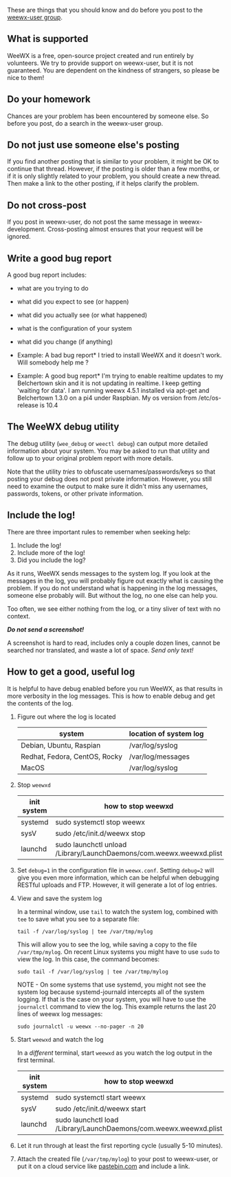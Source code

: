 These are things that you should know and do before you post to the [weewx-user group](https://groups.google.com/forum/#!forum/weewx-user).

## What is supported

WeeWX is a free, open-source project created and run entirely by volunteers. We try
to provide support on weewx-user, but it is not guaranteed. You are dependent
on the kindness of strangers, so please be nice to them!

## Do your homework

Chances are your problem has been encountered by someone else. So before you post,
do a search in the weewx-user group.

## Do not just use someone else's posting

If you find another posting that is similar to your problem, it might be OK
to continue that thread. However, if the posting is older than a few months,
or if it is only slightly related to your problem, you should create a new
thread.  Then make a link to the other posting, if it helps clarify the problem.

## Do not cross-post

If you post in weewx-user, do not post the same message in weewx-development.
Cross-posting almost ensures that your request will be ignored.

## Write a good bug report

A good bug report includes:
* what are you trying to do
* what did you expect to see (or happen)
* what did you actually see (or what happened)
* what is the configuration of your system
* what did you change (if anything)

* Example: A bad bug report* I tried to install WeeWX and it doesn't work.  Will somebody help me ?

* Example: A good bug report* I'm trying to enable realtime updates to my Belchertown skin and it is not updating in realtime.  I keep getting 'waiting for data'.  I am running weewx 4.5.1 installed via apt-get and Belchertown 1.3.0 on a pi4 under Raspbian. My os version from /etc/os-release is 10.4

## The WeeWX debug utility

The debug utility (`wee_debug` or `weectl debug`) can output more detailed information about your system.  You may be asked to run that utility and follow up to your original problem report with more details.

Note that the utility *tries* to obfuscate usernames/passwords/keys so that posting your debug does not post private information.  However, you still need to examine the output to make sure it didn't miss any usernames, passwords, tokens, or other private information.

## Include the log!

There are three important rules to remember when seeking help:

1. Include the log!
2. Include more of the log!
3. Did you include the log?

As it runs, WeeWX sends messages to the system log. If you look at the messages in
the log, you will probably figure out exactly what is causing the problem.  If you
do not understand what is happening in the log messages, someone else probably will.
But without the log, no one else can help you.

Too often, we see either nothing from the log, or a tiny sliver of text with no context. 

_**Do not send a screenshot!**_

A screenshot is hard to read, includes only a couple dozen lines, cannot be searched nor
translated, and waste a lot of space. _Send only text!_

## How to get a good, useful log

It is helpful to have debug enabled before you run WeeWX, as that results in more
verbosity in the log messages.  This is how to enable debug and get the contents
of the log.

1. Figure out where the log is located

    | system                        | location of system log |
    |-------------------------------|------------------------|
    | Debian, Ubuntu, Raspian       | /var/log/syslog        |
    | Redhat, Fedora, CentOS, Rocky | /var/log/messages      |
    | MacOS                         | /var/log/syslog        |
    
2. Stop `weewxd`

    | init system | how to stop weewxd          |
    |-------------|-----------------------------|
    | systemd     | sudo systemctl stop weewx   |
    | sysV        | sudo /etc/init.d/weewx stop |
    | launchd     | sudo launchctl unload /Library/LaunchDaemons/com.weewx.weewxd.plist |
 
3. Set `debug=1` in the configuration file in `weewx.conf`. Setting `debug=2`
   will give you even more information, which can be helpful when debugging
   RESTful uploads and FTP. However, it will generate a lot of log entries.
 
4. View and save the system log

    In a terminal window, use `tail` to watch the system log, combined
    with `tee` to save what you see to a separate file:

       tail -f /var/log/syslog | tee /var/tmp/mylog

   This will allow you to see the log, while saving a copy to the file
   `/var/tmp/mylog`. On recent Linux systems you might have to use `sudo`
   to view the log. In this case, the command becomes:

       sudo tail -f /var/log/syslog | tee /var/tmp/mylog
 
   NOTE - On some systems that use systemd, you might not see the system log
   because systemd-journald intercepts all of the system logging.  If that is
   the case on your system, you will have to use the `journalctl` command to
   view the log. This example returns the last 20 lines of weewx log messages:

       sudo journalctl -u weewx --no-pager -n 20

5. Start `weewxd` and watch the log

    In a _different_ terminal, start `weewxd` as you watch the log
    output in the first terminal.

    | init system | how to stop weewxd          |
    |-------------|-----------------------------|
    | systemd     | sudo systemctl start weewx   |
    | sysV        | sudo /etc/init.d/weewx start |
    | launchd     | sudo launchctl load /Library/LaunchDaemons/com.weewx.weewxd.plist |
 
6. Let it run through at least the first reporting cycle (usually 5-10 minutes).
 
7. Attach the created file (`/var/tmp/mylog`) to your post to weewx-user, or put
   it on a cloud service like [pastebin.com](http://pastebin.com/) and include a
   link.
